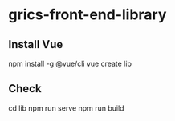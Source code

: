 # grics-front-end-library

## Install Vue
npm install -g @vue/cli
vue create lib

## Check
cd lib
npm run serve
npm run build